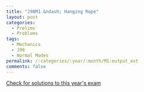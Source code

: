 ```yaml
---
title: "J98M1 &ndash; Hanging Rope"
layout: post
categories:
  - Prelims
  - Problems
tags:
  - Mechanics
  - J98
  - Normal Modes
permalink: /:categories/:year/:month/M1:output_ext
comments: false
---
```

<object data="1998J1M.pdf" type="application/pdf" width="100%" height="500"></object>
<div class="message"><a href='https://princetonprelim.com/prelim/0/'>Check for solutions to this year's exam</a></div>
